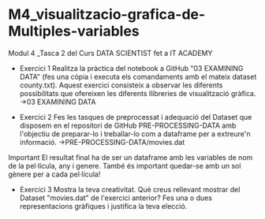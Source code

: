 # M4_visualitzacio-grafica-de-Multiples-variables
Modul 4 _Tasca 2 del Curs DATA SCIENTIST fet a IT ACADEMY 

- Exercici 1
Realitza la pràctica del notebook a GitHub "03 EXAMINING DATA" (fes una còpia i executa els comandaments amb el mateix dataset county.txt). Aquest exercici consisteix a observar les diferents possibilitats que ofereixen les diferents llibreries de visualització gràfica.
->03 EXAMINING DATA

- Exercici 2
Fes les tasques de preprocessat  i adequació del Dataset que disposem en el repositori de GitHub PRE-PROCESSING-DATA amb l'objectiu de preparar-lo i treballar-lo com a dataframe per a extreure'n informació.
->PRE-PROCESSING-DATA/movies.dat

Important
El resultat final ha de ser un dataframe amb les variables de nom de la pel·lícula, any i genere. També és important quedar-se amb un sol gènere per a cada pel·lícula!

- Exercici 3
Mostra la teva creativitat. Què creus rellevant mostrar del Dataset "movies.dat" de l'exercici anterior?
Fes una o dues representacions gràfiques i justifica la teva elecció.
